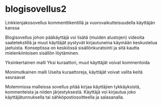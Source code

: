 # blogisovellus2
Linkkienjakosovellus kommenttikentillä ja vuorovaikutteisuudella käyttäjän kanssa 

Blogisovellus johon pääkäyttäjä voi lisätä (muiden alustojen) videoita saatetekstillä ja muut käyttäjät pystyvät kirjautuneina käymään keskustelua jaetuista. Konseptissa on keskiössä sisällönkuratointi ja sitä kautta mielenkiintoisen sisällön löytäminen.

Yksinkertainen malli Yksi kuraattori, muut käyttäjät voivat kommentoida

Monimutkainen malli Useita kuraattoreja, käyttäjät voivat valita keitä seuraavat

Molemmissa malleissa sovellus pitää kirjaa käyttäjien tykkäyksistä, kommenteista ja niiden järjestyksestä. Käyttäjä voi kirjautua joko käyttäjätunnuksella tai sähköpostiosoitteella ja salasanalla.
